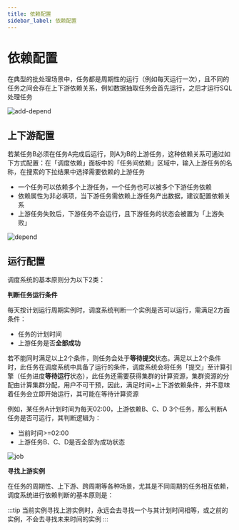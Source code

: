 ```yaml
---
title: 依赖配置
sidebar_label: 依赖配置
---
```

# 依赖配置

在典型的批处理场景中，任务都是周期性的运行（例如每天运行一次），且不同的任务之间会存在上下游依赖关系，例如数据抽取任务会首先运行，之后才运行SQL处理任务

![add-depend](/img/readme/add-depend.png)
## 上下游配置

若某任务B必须在任务A完成后运行，则A为B的上游任务，这种依赖关系可通过如下方式配置：在「调度依赖」面板中的「任务间依赖」区域中，输入上游任务的名称，在搜索的下拉结果中选择需要依赖的上游任务

- 一个任务可以依赖多个上游任务，一个任务也可以被多个下游任务依赖
- 依赖属性为非必填项，当下游任务需依赖上游任务产出数据，建议配置依赖关系
- 上游任务失败后，下游任务不会运行，且下游任务的状态会被置为「上游失败」

![depend](/img/readme/depend.png)

## 运行配置

调度系统的基本原则分为以下2类：

**判断任务运行条件**

每天按计划运行周期实例时，调度系统判断一个实例是否可以运行，需满足2方面条件：

- 任务的计划时间
- 上游任务是否**全部成功**

若不能同时满足以上2个条件，则任务会处于**等待提交**状态。满足以上2个条件时，此任务在调度系统中具备了运行的条件，调度系统会将任务「提交」至计算引擎（任务进度**等待运行**状态），此任务还需要获得集群的计算资源，集群资源的分配由计算集群分配，用户不可干预，因此，满足时间+上下游依赖条件，并不意味着任务会立即开始运行，其可能在等待计算资源

例如，某任务A计划时间为每天02:00，上游依赖B、C、D 3个任务，那么判断A任务是否可运行，其判断逻辑为：

- 当前时间>=02:00
- 上游任务B、C、D是否全部为成功状态

![job](/img/readme/job.png)

**寻找上游实例**

在任务的周期性、上下游、跨周期等各种场景，尤其是不同周期的任务相互依赖，调度系统进行依赖判断的基本原则是：

:::tip
当前实例寻找上游实例时，永远会去寻找一个与其计划时间相等，或之前的实例，不会去寻找未来时间的实例
:::

